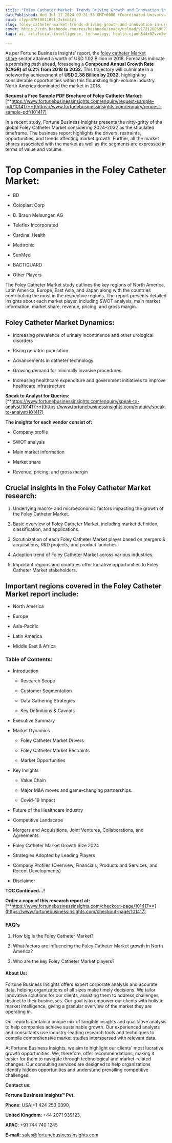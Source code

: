 ```yaml
---
title: "Foley Catheter Market: Trends Driving Growth and Innovation in Urological Care"
datePublished: Wed Jul 17 2024 09:31:53 GMT+0000 (Coordinated Universal Time)
cuid: clypn878t001109lj2xknb1ri
slug: foley-catheter-market-trends-driving-growth-and-innovation-in-urological-care
cover: https://cdn.hashnode.com/res/hashnode/image/upload/v1721208690221/753ea1c5-1603-4b0e-b2e8-3fd203186875.png
tags: ai, artificial-intelligence, technology, health-cjaeh844x02vvo3wtj5r2s75q, healthcare

---
```


As per Fortune Business Insights’ report, the [foley catheter Market share](https://www.fortunebusinessinsights.com/industry-reports/foley-catheters-market-101417) sector attained a worth of USD 1.02 Billion in 2018. Forecasts indicate a promising path ahead, foreseeing a **Compound Annual Growth Rate (CAGR) of 6.2% from 2018 to 2032.** This trajectory will culminate in a noteworthy achievement of **USD 2.38 Billion by 2032,** highlighting considerable opportunities within this flourishing high-volume industry. North America dominated the market in 2018.

**Request a Free Sample PDF Brochure of Foley Catheter Market:** [**https://www.fortunebusinessinsights.com/enquiry/request-sample-pdf/101417**](https://www.fortunebusinessinsights.com/enquiry/request-sample-pdf/101417)

In a recent study, Fortune Business Insights presents the nitty-gritty of the global Foley Catheter Market considering 2024–2032 as the stipulated timeframe. The business report highlights the drivers, restraints, opportunities, and trends affecting market growth. Further, all the market shares associated with the market as well as the segments are expressed in terms of value and volume.

# **Top Companies in the Foley Catheter Market:**

* BD
    
* Coloplast Corp
    
* B. Braun Melsungen AG
    
* Teleflex Incorporated
    
* Cardinal Health
    
* Medtronic
    
* SunMed
    
* BACTIGUARD
    
* Other Players
    

The Foley Catheter Market study outlines the key regions of North America, Latin America, Europe, East Asia, and Japan along with the countries contributing the most in the respective regions. The report presents detailed insights about each market player, including SWOT analysis, main market information, market share, revenue, pricing, and gross margin.

## Foley Catheter Market **Dynamics**:

* Increasing prevalence of urinary incontinence and other urological disorders
    
* Rising geriatric population
    
* Advancements in catheter technology
    
* Growing demand for minimally invasive procedures
    
* Increasing healthcare expenditure and government initiatives to improve healthcare infrastructure
    

**Speak to Analyst for Queries:** [**https://www.fortunebusinessinsights.com/enquiry/speak-to-analyst/101417**](https://www.fortunebusinessinsights.com/enquiry/speak-to-analyst/101417)

**The insights for each vendor consist of:**

* Company profile
    
* SWOT analysis
    
* Main market information
    
* Market share
    
* Revenue, pricing, and gross margin
    

## **Crucial insights in the Foley Catheter Market research:**

1. Underlying macro- and microeconomic factors impacting the growth of the Foley Catheter Market.
    
2. Basic overview of Foley Catheter Market, including market definition, classification, and applications.
    
3. Scrutinization of each Foley Catheter Market player based on mergers & acquisitions, R&D projects, and product launches.
    
4. Adoption trend of Foley Catheter Market across various industries.
    
5. Important regions and countries offer lucrative opportunities to Foley Catheter Market stakeholders.
    

## **Important regions covered in the Foley Catheter Market report include:**

* North America
    
* Europe
    
* Asia-Pacific
    
* Latin America
    
* Middle East & Africa
    

### **Table of Contents:**

* Introduction
    
    * Research Scope
        
    * Customer Segmentation
        
    * Data Gathering Strategies
        
    * Key Definitions & Caveats
        
* Executive Summary
    
* Market Dynamics
    
    * Foley Catheter Market Drivers
        
    * Foley Catheter Market Restraints
        
    * Market Opportunities
        
* Key Insights
    
    * Value Chain
        
    * Major M&A moves and game-changing partnerships.
        
    * Covid-19 Impact
        
* Future of the Healthcare Industry
    
* Competitive Landscape
    
* Mergers and Acquisitions, Joint Ventures, Collaborations, and Agreements
    
* Foley Catheter Market Growth Size 2024
    
* Strategies Adopted by Leading Players
    
* Company Profiles (Overview, Financials, Products and Services, and Recent Developments)
    
* Disclaimer
    

**TOC Continued…!**

**Order a copy of this research report at:** [**https://www.fortunebusinessinsights.com/checkout-page/101417**](https://www.fortunebusinessinsights.com/checkout-page/101417)

### **FAQ’s**

1. How big is the Foley Catheter Market?
    
2. What factors are influencing the Foley Catheter Market growth in North America?
    
3. Who are the key Foley Catheter Market players?
    

#### **About Us:**

Fortune Business Insights offers expert corporate analysis and accurate data, helping organizations of all sizes make timely decisions. We tailor innovative solutions for our clients, assisting them to address challenges distinct to their businesses. Our goal is to empower our clients with holistic market intelligence, giving a granular overview of the market they are operating in.

Our reports contain a unique mix of tangible insights and qualitative analysis to help companies achieve sustainable growth. Our experienced analysts and consultants use industry-leading research tools and techniques to compile comprehensive market studies interspersed with relevant data.

At Fortune Business Insights, we aim to highlight our clients' most lucrative growth opportunities. We, therefore, offer recommendations, making it easier for them to navigate through technological and market-related changes. Our consulting services are designed to help organizations identify hidden opportunities and understand prevailing competitive challenges.

**Contact us:**

**Fortune Business Insights™ Pvt.**

**Phone**: USA:+1 424 253 0390,

**United Kingdom**: +44 2071 939123,

**APAC**: +91 744 740 1245

**E-mail:** [sales@fortunebusinessinsights.com](mailto:sales@fortunebusinessinsights.com)